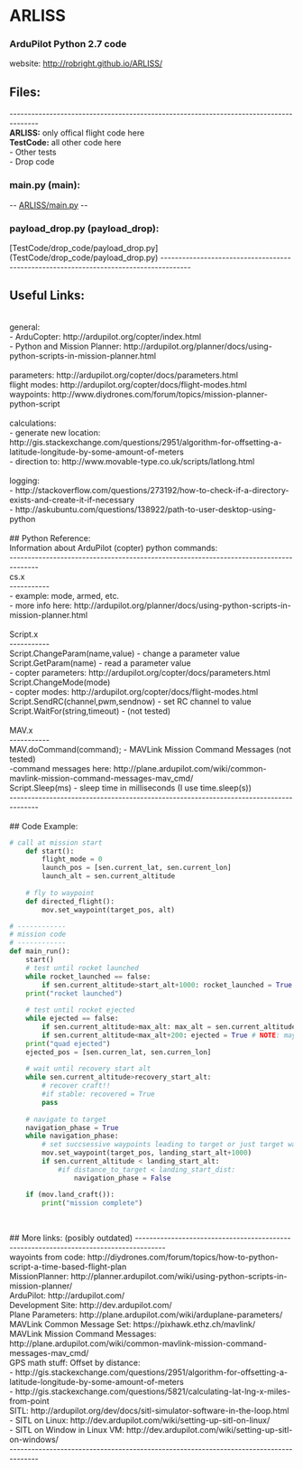 # ARLISS
### ArduPilot Python 2.7 code

website: http://robright.github.io/ARLISS/

## Files:
 -------------------------------------------------------------------------------------- <br />
<b>ARLISS:</b> only offical flight code here <br />
<b>TestCode:</b> all other code here <br />
	- Other tests <br />
	- Drop code <br />

### main.py (main):
-- [ARLISS/main.py](ARLISS/main.py) --
### payload_drop.py (payload_drop):
[TestCode/drop_code/payload_drop.py] (TestCode/drop_code/payload_drop.py)
 -------------------------------------------------------------------------------------- <br />
## Useful Links:
<br />
general:<br />
	- ArduCopter: http://ardupilot.org/copter/index.html<br />
	- Python and Mission Planner: http://ardupilot.org/planner/docs/using-python-scripts-in-mission-planner.html<br />
<br />
parameters: http://ardupilot.org/copter/docs/parameters.html<br />
flight modes: http://ardupilot.org/copter/docs/flight-modes.html<br />
waypoints: http://www.diydrones.com/forum/topics/mission-planner-python-script<br />
<br />
calculations:<br />
	- generate new location: http://gis.stackexchange.com/questions/2951/algorithm-for-offsetting-a-latitude-longitude-by-some-amount-of-meters<br />
	- direction to: http://www.movable-type.co.uk/scripts/latlong.html<br />
<br />
logging:<br />
	- http://stackoverflow.com/questions/273192/how-to-check-if-a-directory-exists-and-create-it-if-necessary<br />
	- http://askubuntu.com/questions/138922/path-to-user-desktop-using-python<br />
<br />
## Python Reference:<br />
Information about ArduPilot (copter) python commands:<br />
--------------------------------------------------------------------------------------<br />
cs.x<br />
-----------<br />
- example: mode, armed, etc.<br />
- more info here: http://ardupilot.org/planner/docs/using-python-scripts-in-mission-planner.html<br />
<br />
Script.x<br />
-----------<br />
Script.ChangeParam(name,value) - change a parameter value<br />
Script.GetParam(name) - read a parameter value<br />
- copter parameters: http://ardupilot.org/copter/docs/parameters.html<br />
Script.ChangeMode(mode)<br />
- copter modes: http://ardupilot.org/copter/docs/flight-modes.html<br />
Script.SendRC(channel,pwm,sendnow) - set RC channel to value<br />
Script.WaitFor(string,timeout) - (not tested)<br />
<br />
MAV.x<br />
-----------<br />
MAV.doCommand(command);  - MAVLink Mission Command Messages (not tested)<br />
-command messages here: http://plane.ardupilot.com/wiki/common-mavlink-mission-command-messages-mav_cmd/<br />
Script.Sleep(ms) - sleep time in milliseconds (I use time.sleep(s))<br />
 -------------------------------------------------------------------------------------- <br />
<br />
## Code Example:

```python
# call at mission start
	def start():
		flight_mode = 0
		launch_pos = [sen.current_lat, sen.current_lon]
		launch_alt = sen.current_altitude
	
	# fly to waypoint
	def directed_flight():
		mov.set_waypoint(target_pos, alt)

# ------------
# mission code
# ------------
def main_run():
	start()
	# test until rocket launched
	while rocket_launched == false:
		if sen.current_altitude>start_alt+1000: rocket_launched = True
	print("rocket launched")
	
	# test until rocket ejected
	while ejected == false:
		if sen.current_altitude>max_alt: max_alt = sen.current_altitude
		if sen.current_altitude<max_alt+200: ejected = True # NOTE: maybe use accelerometer
	print("quad ejected")
	ejected_pos = [sen.curren_lat, sen.curren_lon]
	
	# wait until recovery start alt
	while sen.current_altitude>recovery_start_alt:
		# recover craft!!
		#if stable: recovered = True
		pass
	
	# navigate to target
	navigation_phase = True
	while navigation_phase:
		# set succsessive waypoints leading to target or just target waypoint??
		mov.set_waypoint(target_pos, landing_start_alt+1000)
		if sen.current_altitude < landing_start_alt:
			#if distance_to_target < landing_start_dist:
				navigation_phase = False

	if (mov.land_craft()):
		print("mission complete")
	
```
<br />
## More links: (posibly outdated)
 -------------------------------------------------------------------------------------- <br />
wayoints from code: http://diydrones.com/forum/topics/how-to-python-script-a-time-based-flight-plan <br />
MissionPlanner: http://planner.ardupilot.com/wiki/using-python-scripts-in-mission-planner/ <br />
ArduPilot: http://ardupilot.com/ <br />
Development Site: http://dev.ardupilot.com/ <br />
Plane Parameters: http://plane.ardupilot.com/wiki/arduplane-parameters/ <br />
MAVLink Common Message Set: https://pixhawk.ethz.ch/mavlink/ <br />
MAVLink Mission Command Messages: http://plane.ardupilot.com/wiki/common-mavlink-mission-command-messages-mav_cmd/ <br />
GPS math stuff: Offset by distance: <br />
 - http://gis.stackexchange.com/questions/2951/algorithm-for-offsetting-a-latitude-longitude-by-some-amount-of-meters <br />
 - http://gis.stackexchange.com/questions/5821/calculating-lat-lng-x-miles-from-point <br />
SITL: http://ardupilot.org/dev/docs/sitl-simulator-software-in-the-loop.html <br />
 - SITL on Linux: http://dev.ardupilot.com/wiki/setting-up-sitl-on-linux/ <br />
 - SITL on Window in Linux VM: http://dev.ardupilot.com/wiki/setting-up-sitl-on-windows/ <br />
 -------------------------------------------------------------------------------------- <br />
